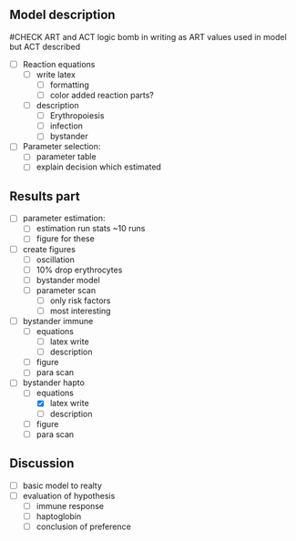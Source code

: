 ## Model description
#CHECK ART and ACT logic bomb in writing as ART values used in model but ACT described 
- [ ] Reaction equations
	- [ ] write latex
		- [ ] formatting
		- [ ] color added reaction parts?
	- [ ] description
		- [ ] Erythropoiesis
		- [ ] infection
		- [ ] bystander
- [ ] Parameter selection:
	- [ ] parameter table
	- [ ] explain decision which estimated
## Results part
- [ ] parameter estimation:
	- [ ] estimation run stats ~10 runs
	- [ ] figure for these
- [ ] create figures 
	- [ ] oscillation
	- [ ] 10% drop erythrocytes
	- [ ] bystander model
	- [ ] parameter scan
		- [ ] only risk factors
		- [ ] most interesting
- [ ] bystander immune
	- [ ] equations
		- [ ] latex write
		- [ ] description
	- [ ] figure
	- [ ] para scan
- [ ] bystander hapto 
	- [ ] equations
		- [x] latex write
		- [ ] description
	- [ ] figure
	- [ ] para scan
## Discussion
- [ ] basic model to realty
- [ ] evaluation of hypothesis 
	- [ ] immune response
	- [ ] haptoglobin
	- [ ] conclusion of preference
